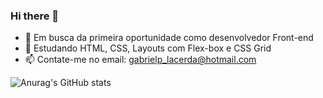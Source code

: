 ### Hi there 👋

- 🔭 Em busca da primeira oportunidade como desenvolvedor Front-end
- 🌱 Estudando HTML, CSS, Layouts com Flex-box e CSS Grid
- 📫 Contate-me no email: gabrielp_lacerda@hotmail.com

![Anurag's GitHub stats](https://github-readme-stats.vercel.app/api?username=Gabriel-silva-lacerda&show_icons=true&theme=radical)

